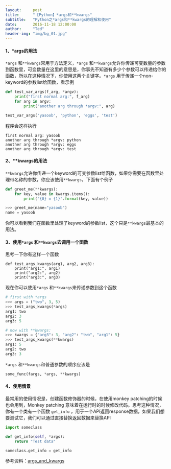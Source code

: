 ```yaml
---
layout:     post
title:      "【Python】*args和**kwargs"
subtitle:   "Python之*args和**kwargs的理解和使用"
date:       2016-11-18 12:00:00
author:     "Ted"
header-img: "img/bg_01.jpg"
---
```


#### 1、*args的用法

`*args` 和`**kwargs`常用于方法定义，`*args` 和`**kwargs`允许你传递可变数量的参数到函数里，可变数量在这里的意思是，你事先不知道有多少个参数可以传递给你的函数，所以在这种情况下，你使用这两个关键字。`*args` 用于传递一个non-keyword的参数list给函数，看示例

```python
def test_var_args(f_arg, *argv):
    print("first normal arg:", f_arg)
    for arg in argv:
        print("another arg through *argv:", arg)

test_var_args('yasoob', 'python', 'eggs', 'test')
```

程序会这样执行

```
first normal arg: yasoob
another arg through *argv: python
another arg through *argv: eggs
another arg through *argv: test
```

#### 2、**kwargs的用法

`**kwargs`允许你传递一个keyword的可变参数list给函数，如果你需要在函数里处理带名称的参数，你应该使用`**kwargs`，下面有个例子

```python
def greet_me(**kwargs):
    for key, value in kwargs.items():
        print("{0} = {1}".format(key, value))

>>> greet_me(name="yasoob")
name = yasoob
```

你可以看到我们在函数里处理了keyword的参数list，这个只是`**kwargs`最基本的用法。

#### 3、使用`*args` 和`**kwargs`去调用一个函数

思考一下你有这样一个函数

```
def test_args_kwargs(arg1, arg2, arg3):
    print("arg1:", arg1)
    print("arg2:", arg2)
    print("arg3:", arg3)
```

现在你可以使用`*args` 和`**kwargs`来传递参数到这个函数

```python
# first with *args
>>> args = ("two", 3, 5)
>>> test_args_kwargs(*args)
arg1: two
arg2: 3
arg3: 5
```

```python
# now with **kwargs:
>>> kwargs = {"arg3": 3, "arg2": "two", "arg1": 5}
>>> test_args_kwargs(**kwargs)
arg1: 5
arg2: two
arg3: 3
```

`*args` 和`**kwargs`和普通参数的顺序应该是

```python
some_func(fargs, *args, **kwargs)
```

#### 4、使用情景

最常用的使用情况是，创建函数修饰器的时候，在使用monkey patching的时候也会用到，Monkey patching 意味着在运行时的时候修改代码。思考这种情况，你有一个类有一个函数 `get_info` ，用于一个API返回response数据，如果我们想要测试它，我们可以通过直接替换返回数据来替换API

```python
import someclass

def get_info(self, *args):
    return "Test data"

someclass.get_info = get_info
```


参考资料：[args_and_kwargs](http://book.pythontips.com/en/latest/args_and_kwargs.html)